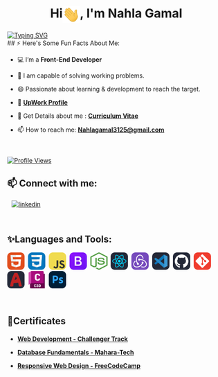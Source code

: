 
<h1 align="center">Hi<img align="center" src="assets/images/Hi.gif" width="40">, I'm Nahla Gamal</h1>
<a align="center" href="https://git.io/typing-svg"><img align="center" src="https://readme-typing-svg.demolab.com?font=Fira+Code&duration=4000&pause=1000&color=F74700&width=435&lines=A+Front-End+Developer;" alt="Typing SVG" /></a>
<br>
## ⚡ Here's Some Fun Facts About Me:

- 💻 I’m a **Front-End Developer**

- 💬 I am capable of solving working problems.

- 😄 Passionate about learning & development to reach the target.

- 🌱 [**UpWork Profile**](https://www.upwork.com/freelancers/~01918e72162a6ed4af)

- 📝 Get Details about me : [**Curriculum Vitae**](https://drive.google.com/file/d/1BjGY9anCVFUDSipELWdA6CoXEBk3qwXn/view?usp=drive_link)

- 📫 How to reach me: **Nahlagamal3125@gmail.com**
<br><br><br>
<a href="https://github.com/Nahla31/">
   <img alt="Profile Views" src="https://komarev.com/ghpvc/?username=Nahla31&style=flat-square&label=Profile+Views&color=0891b2" />
</a>

## 📫 Connect with me:

<p align="left">
    <a style="margin: 0 10px" href="https://www.linkedin.com/in/nahla-gamal-5bb5a1105/" target="blank"><img align="center" src="https://raw.githubusercontent.com/rahuldkjain/github-profile-readme-generator/master/src/images/icons/Social/linked-in-alt.svg" alt="linkedin" height="30" width="40" /></a>
</p>

<br>
<h2 align="left">✨Languages and Tools:</h2>
<p align="left"> 
<img src="assets/icons/HTML.svg" alt="HTML" width="40" height="40"/>&nbsp;
<img src="assets/icons/CSS.svg" alt="CSS" width="40" height="40"/>&nbsp;
<img src="assets/icons/JavaScript.svg" alt="Javascript" width="40" height="40"/>&nbsp;
<img src="assets/icons/Bootstrap.svg" alt="Bootstrap" width="40" height="40"/>&nbsp;
<img src="assets/icons/Node-Js.png" alt="Node-Js" width="40" height="40"/>&nbsp;
<img src="assets/icons/React-Dark.svg" alt="React" width="40" height="40"/>&nbsp;
<img src="assets/icons/Redux.svg" alt="Redux" width="40" height="40"/>&nbsp;
<img src="assets/icons/VSCode-Dark.svg" alt="VS Code" width="40" height="40"/>&nbsp;
<img src="assets/icons/Github-Dark.svg" alt="Github" width="40" height="40"/>&nbsp;
<img src="assets/icons/Git.svg" alt="Git" width="40" height="40"/>&nbsp;
<img src="assets/icons/AutoCAD-Dark.svg" alt="AutoCAD" width="40" height="40"/>&nbsp;
<img src="assets/icons/C3D.png" alt="Civil3D" width="40" height="40"/>&nbsp;
<img src="assets/icons/Photoshop.svg" alt="Photoshop" width="40" height="40"/>&nbsp;
</p>

<br>
<h2 align="left">📜Certificates</h2>

<h4>
   
- <a href="https://s3-us-west-2.amazonaws.com/udacity-printer/production/certificates/b976b945-f674-41c6-80a6-aa6f1c0dae8d.pdf">Web Development - Challenger Track</a>

- <a href="https://maharatech.gov.eg/mod/customcert/view.php?id=7655&downloadown=1">Database Fundamentals - Mahara-Tech</a>
   
- <a href="https://www.freecodecamp.org/certification/Nahla_Abdo/responsive-web-design">Responsive Web Design - FreeCodeCamp</a>
  
</h4>
